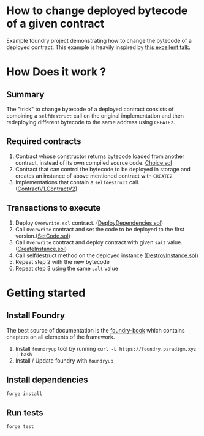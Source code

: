 # How to change deployed bytecode of a given contract
Example foundry project demonstrating how to change the bytecode of a deployed contract.
This example is heavily inspired by [this excellent talk](https://www.youtube.com/watch?v=QfFjUMPtsM0).

# How Does it work  ?

## Summary
The "trick" to change bytecode of a deployed contract consists of combining a `selfdestruct` call on the original implementation and then redeploying different bytecode to the same address using `CREATE2`.


## Required contracts
1. Contract whose constructor returns bytecode loaded from another contract, instead of its own compiled source code. [Choice.sol](src/Choice.sol)
2. Contract that can control the bytecode to be deployed in storage and creates an instance of above mentioned contract with `CREATE2`
3. Implementations that contain a `selfdestruct` call. ([ContractV1](src/ContractV1.sol),[ContractV2](src/ContractV2.sol))

## Transactions to execute
1. Deploy `Overwrite.sol` contract. ([DeployDependencies.sol](script/DeployDependencies.sol))
2. Call `Overwrite` contract and set the code to be deployed to the first version.([SetCode.sol](script/SetCode.sol))
3. Call `Overwrite` contract and deploy contract with given `salt` value. ([CreateInstance.sol](script/CreateInstance.sol))
4. Call selfdestruct method on the deployed instance ([DestroyInstance.sol](script/DestroyInstance.sol))
5. Repeat step 2 with the new bytecode
6. Repeat step 3 using the same `salt` value


# Getting started 
## Install Foundry
The best source of documentation is the [foundry-book](https://book.getfoundry.sh/) which contains chapters on all elements of the framework.

1. Install `foundryup` tool by running `curl -L https://foundry.paradigm.xyz | bash`
2. Install / Update foundry with `foundryup`

## Install dependencies
`forge install`

## Run tests
`forge test`


